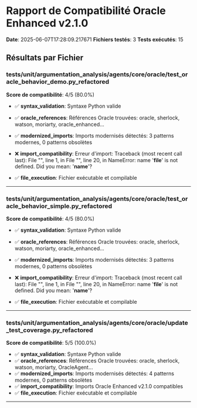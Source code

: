 # Rapport de Compatibilité Oracle Enhanced v2.1.0

**Date**: 2025-06-07T17:28:09.217671
**Fichiers testés**: 3
**Tests exécutés**: 15

## Résultats par Fichier

### tests/unit/argumentation_analysis/agents/core/oracle/test_oracle_behavior_demo.py_refactored

**Score de compatibilité**: 4/5 (80.0%)

- ✅ **syntax_validation**: Syntaxe Python valide
- ✅ **oracle_references**: Références Oracle trouvées: oracle, sherlock, watson, moriarty, oracle_enhanced...
- ✅ **modernized_imports**: Imports modernisés détectés: 3 patterns modernes, 0 patterns obsolètes
- ❌ **import_compatibility**: Erreur d'import: Traceback (most recent call last):
  File "<string>", line 1, in <module>
  File "<string>", line 20, in <module>
NameError: name '__file__' is not defined. Did you mean: '__name__'?

- ✅ **file_execution**: Fichier exécutable et compilable

---

### tests/unit/argumentation_analysis/agents/core/oracle/test_oracle_behavior_simple.py_refactored

**Score de compatibilité**: 4/5 (80.0%)

- ✅ **syntax_validation**: Syntaxe Python valide
- ✅ **oracle_references**: Références Oracle trouvées: oracle, sherlock, watson, moriarty, oracle_enhanced...
- ✅ **modernized_imports**: Imports modernisés détectés: 3 patterns modernes, 0 patterns obsolètes
- ❌ **import_compatibility**: Erreur d'import: Traceback (most recent call last):
  File "<string>", line 1, in <module>
  File "<string>", line 20, in <module>
NameError: name '__file__' is not defined. Did you mean: '__name__'?

- ✅ **file_execution**: Fichier exécutable et compilable

---

### tests/unit/argumentation_analysis/agents/core/oracle/update_test_coverage.py_refactored

**Score de compatibilité**: 5/5 (100.0%)

- ✅ **syntax_validation**: Syntaxe Python valide
- ✅ **oracle_references**: Références Oracle trouvées: oracle, sherlock, watson, moriarty, OracleAgent...
- ✅ **modernized_imports**: Imports modernisés détectés: 4 patterns modernes, 0 patterns obsolètes
- ✅ **import_compatibility**: Imports Oracle Enhanced v2.1.0 compatibles
- ✅ **file_execution**: Fichier exécutable et compilable

---

